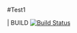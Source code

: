 #Test1

| BUILD [![Build Status](https://dev.azure.com/Praveenkumaru0110/Event%20Management/_apis/build/status/praveendacts.Event-Management%20(2)?branchName=master)](https://dev.azure.com/Praveenkumaru0110/Event%20Management/_build/latest?definitionId=3&branchName=master)
